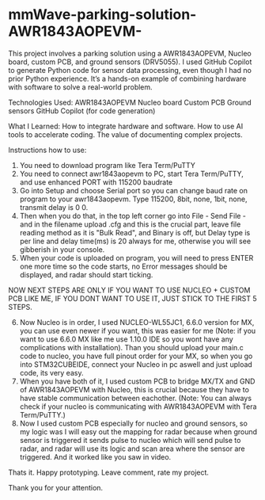 # mmWave-parking-solution-AWR1843AOPEVM-
This project involves a parking solution using a AWR1843AOPEVM, Nucleo board, custom PCB, and ground sensors (DRV5055). I used GitHub Copilot to generate Python code for sensor data processing, even though I had no prior Python experience. It’s a hands-on example of combining hardware with software to solve a real-world problem.

Technologies Used:
AWR1843AOPEVM
Nucleo board
Custom PCB
Ground sensors
GitHub Copilot (for code generation)


What I Learned:
How to integrate hardware and software.
How to use AI tools to accelerate coding.
The value of documenting complex projects.


Instructions how to use: 

1. You need to download program like Tera Term/PuTTY
2. You need to connect awr1843aopevm to PC, start Tera Term/PuTTY, and use enhanced PORT with 115200 baudrate
3. Go into Setup and choose Serial port so you can change baud rate on program to your awr1843aopevm. Type 115200, 8bit, none, 1bit, none, transmit delay is 0 0.
4. Then when you do that, in the top left corner go into File - Send File - and in the filename upload .cfg and this is the crucial part, leave file reading method as it is "Bulk Read", and Binary is off, but Delay type is per line and delay time(ms) is 20 always for me, otherwise you will see gibberish in your console.
5. When your code is uploaded on program, you will need to press ENTER one more time so the code starts, no Error messages should be displayed, and radar should start ticking.

NOW NEXT STEPS ARE ONLY IF YOU WANT TO USE NUCLEO + CUSTOM PCB LIKE ME, IF YOU DONT WANT TO USE IT, JUST STICK TO THE FIRST 5 STEPS.


6. Now Nucleo is in order, I used NUCLEO-WL55JC1, 6.6.0 version for MX, you can use even newer if you want, this was easier for me (Note: if you want to use 6.6.0 MX like me use 1.10.0 IDE so you wont have any complications with installation). Than you should upload your main.c code to nucleo, you have full pinout order for your MX, so when you go into STM32CUBEIDE, connect your Nucleo in pc aswell and just upload code, its very easy.
7. When you have both of it, I used custom PCB to bridge MX/TX and GND of AWR1843AOPEVM with Nucleo, this is crucial because they have to have stable communication between eachother. (Note: You can always check if your nucleo is communicating with AWR1843AOPEVM with Tera Term/PuTTY.)
8. Now I used custom PCB especially for nucleo and ground sensors, so my logic was I will easy out the mapping for radar because when ground sensor is triggered it sends pulse to nucleo which will send pulse to radar, and radar will use its logic and scan area where the sensor are triggered. And it worked like you saw in video.


Thats it. Happy prototyping. Leave comment, rate my project. 

Thank you for your attention.